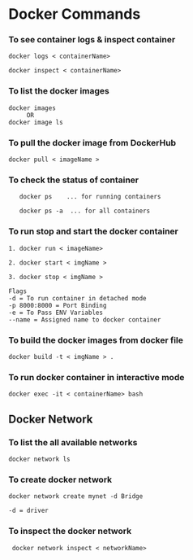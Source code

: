 # Docker Commands

### To see container logs & inspect container
```
docker logs < containerName>

docker inspect < containerName>
``` 
### To list the docker images
```
docker images
     OR
docker image ls
```

### To pull the docker image from DockerHub
 ```
 docker pull < imageName >
 ```

### To check the status of container
 ```
    docker ps    ... for running containers
   
    docker ps -a  ... for all containers
```

### To run stop and start the docker container
```
1. docker run < imageName>

2. docker start < imgName >

3. docker stop < imgName >

Flags
-d = To run container in detached mode
-p 8000:8000 = Port Binding
-e = To Pass ENV Variables
--name = Assigned name to docker container
```

### To build the docker images from docker file
```
docker build -t < imgName > .
```

### To run docker container in interactive mode
```
docker exec -it < containerName> bash 
```

## Docker Network

### To list the all available networks
```
docker network ls
```

### To create docker network
```
docker network create mynet -d Bridge   

-d = driver
```

### To inspect the docker network
```
 docker network inspect < networkName>
```